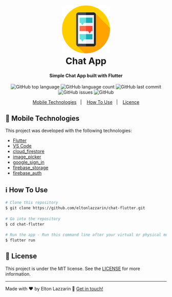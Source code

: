 <h1 align="center">
    <img alt="Logo Icon" src="https://github.com/eltonlazzarin/chat-flutter/blob/master/screenshots/chaticon.svg" height="150px" width="150px" /> 
    <br>
    Chat App
</h1>

<h4 align="center">
  Simple Chat App built with Flutter
</h4>
<p align="center">
  <img alt="GitHub top language" src="https://img.shields.io/github/languages/top/eltonlazzarin/chat-flutter">

  <img alt="GitHub language count" src="https://img.shields.io/github/languages/count/eltonlazzarin/chat-flutter">

  <img alt="GitHub last commit" src="https://img.shields.io/github/last-commit/eltonlazzarin/chat-flutter">

  <img alt="GitHub issues" src="https://img.shields.io/github/issues/eltonlazzarin/chat-flutter">
  
  <img alt="GitHub" src="https://img.shields.io/github/license/eltonlazzarin/chat-flutter">

<p align="center">
  <a href="#rocket-mobile-technologies">Mobile Technologies</a>&nbsp;&nbsp;&nbsp;|&nbsp;&nbsp;&nbsp;
  <a href="#information_source-how-to-use">How To Use</a>&nbsp;&nbsp;&nbsp;|&nbsp;&nbsp;&nbsp;
  <a href="#memo-license">Licence</a>
</p>

## :rocket: Mobile Technologies

This project was developed with the following technologies:

- [Flutter](https://github.com/flutter/flutter)
- [VS Code](https://code.visualstudio.com)
- [cloud_firestore](https://pub.dev/packages/cloud_firestore)
- [image_picker](https://pub.dev/packages/image_picker)
- [google_sign_in](https://pub.dev/packages/google_sign_in)
- [firebase_storage](https://pub.dev/packages/firebase_storage)
- [firebase_auth](https://pub.dev/packages/firebase_auth)

## :information_source: How To Use

```bash
# Clone this repository
$ git clone https://github.com/eltonlazzarin/chat-flutter.git

# Go into the repository
$ cd chat-flutter

# Run the app - Run this command line after your virtual or physical mobile be connected on your computer
$ flutter run
```

## :memo: License

This project is under the MIT license. See the [LICENSE](https://github.com/eltonlazzarin/chat-flutter/blob/master/LICENSE) for more information.

---

Made with ♥ by Elton Lazzarin :wave: [Get in touch!](https://www.linkedin.com/in/eltonlazzarin/)
